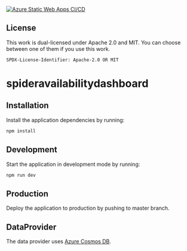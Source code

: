 [![Azure Static Web Apps CI/CD](https://github.com/pson246/spideravailabilitydashboard/actions/workflows/azure-static-web-apps-victorious-glacier-0540dc403.yml/badge.svg?branch=master)](https://github.com/pson246/spideravailabilitydashboard/actions/workflows/azure-static-web-apps-victorious-glacier-0540dc403.yml)

## License

This work is dual-licensed under Apache 2.0 and MIT.
You can choose between one of them if you use this work.

`SPDX-License-Identifier: Apache-2.0 OR MIT`

# spideravailabilitydashboard

## Installation

Install the application dependencies by running:

```sh
npm install
```

## Development

Start the application in development mode by running:

```sh
npm run dev
```

## Production

Deploy the application to production by pushing to master branch.

## DataProvider

The data provider uses [Azure Cosmos DB](https://azure.microsoft.com/en-us/products/cosmos-db/).
